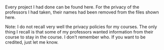 Every project I had done can be found here. For the privacy of the professors I had taken, their names had been removed from the files shown here.

Note: I do not recall very well the privacy policies for my courses. The only thing I recall is that some of my professors wanted information from their course to stay in the course. I don't remember who. If you want to be credited, just let me know.
